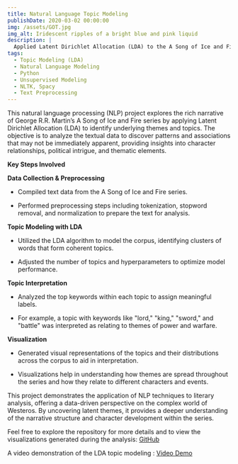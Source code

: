 ```yaml
---
title: Natural Language Topic Modeling
publishDate: 2020-03-02 00:00:00
img: /assets/GOT.jpg
img_alt: Iridescent ripples of a bright blue and pink liquid
description: |
  Applied Latent Dirichlet Allocation (LDA) to the A Song of Ice and Fire series to uncover hidden themes and character dynamics using natural language processing.
tags:
  - Topic Modeling (LDA)
  - Natural Language Modeling
  - Python
  - Unsupervised Modeling
  - NLTK, Spacy 
  - Text Preprocessing
---
```


This natural language processing (NLP) project explores the rich narrative of George R.R. Martin’s A Song of Ice and Fire series by applying Latent Dirichlet Allocation (LDA) to identify underlying themes and topics. The objective is to analyze the textual data to discover patterns and associations that may not be immediately apparent, providing insights into character relationships, political intrigue, and thematic elements.

**Key Steps Involved**

**Data Collection & Preprocessing**

- Compiled text data from the A Song of Ice and Fire series.

- Performed preprocessing steps including tokenization, stopword removal, and normalization to prepare the text for analysis.

**Topic Modeling with LDA**

- Utilized the LDA algorithm to model the corpus, identifying clusters of words that form coherent topics.

- Adjusted the number of topics and hyperparameters to optimize model performance.

**Topic Interpretation**

- Analyzed the top keywords within each topic to assign meaningful labels.

- For example, a topic with keywords like "lord," "king," "sword," and "battle" was interpreted as relating to themes of power and warfare.

**Visualization**

- Generated visual representations of the topics and their distributions across the corpus to aid in interpretation.

- Visualizations help in understanding how themes are spread throughout the series and how they relate to different characters and events.

This project demonstrates the application of NLP techniques to literary analysis, offering a data-driven perspective on the complex world of Westeros. By uncovering latent themes, it provides a deeper understanding of the narrative structure and character development within the series.

Feel free to explore the repository for more details and to view the visualizations generated during the analysis: [GitHub](https://github.com/i-archanasenthil/gameofthrone-ldatopicmodelling)

A video demonstration of the LDA topic modeling : [Video Demo](https://github.com/i-archanasenthil/gameofthrone-ldatopicmodelling/blob/main/assets/LDA_Visual.mp4)